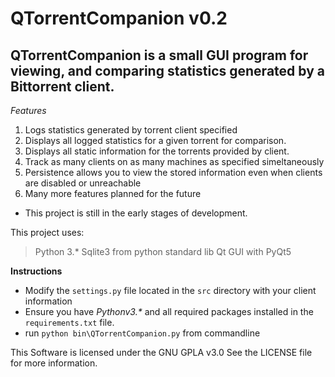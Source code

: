 # QTorrentCompanion  v0.2

QTorrentCompanion is a small GUI program for viewing, and comparing statistics generated by a Bittorrent client.
-------------

*Features*

1. Logs statistics generated by torrent client specified
2. Displays all logged statistics for a given torrent for comparison.
3. Displays all static information for the torrents provided by client.
4. Track as many clients on as many machines as specified simeltaneously
5. Persistence allows you to view the stored information even when clients are disabled or unreachable
6. Many more features planned for the future

- This project is still in the early stages of development.

This project uses:
>Python 3.*
>Sqlite3 from python standard lib
>Qt GUI with PyQt5

**Instructions**
* Modify the `settings.py` file located in the `src` directory with your client information
* Ensure you have _Pythonv3.*_ and all required packages installed in the `requirements.txt` file.
* run `python bin\QTorrentCompanion.py` from commandline


This Software is licensed under the GNU GPLA v3.0
See the LICENSE file for more information.